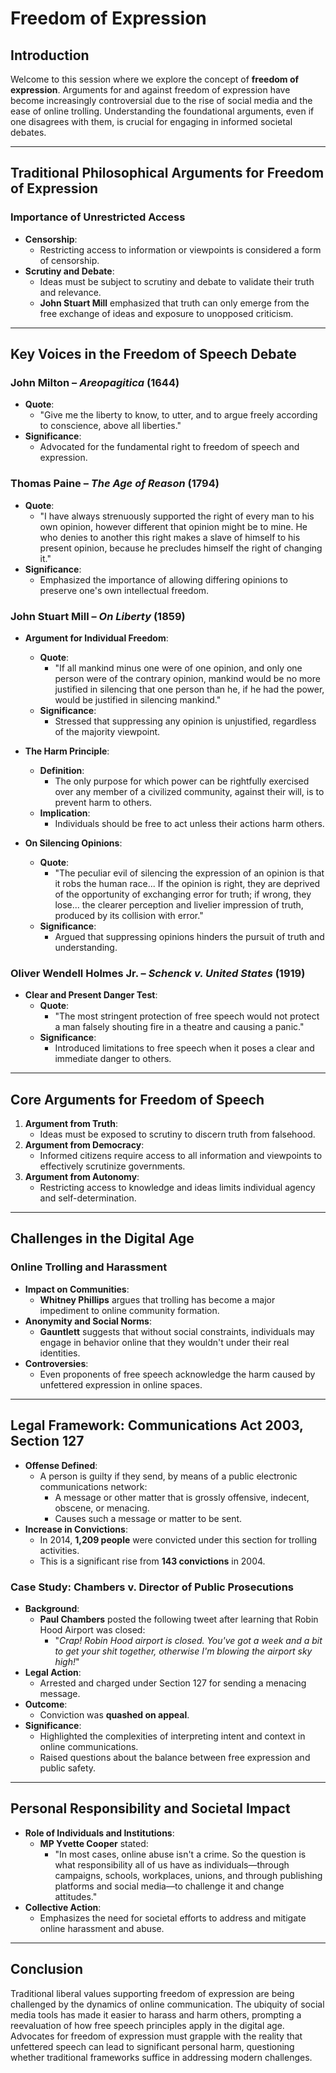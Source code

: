 # Freedom of Expression

## Introduction

Welcome to this session where we explore the concept of **freedom of expression**. Arguments for and against freedom of expression have become increasingly controversial due to the rise of social media and the ease of online trolling. Understanding the foundational arguments, even if one disagrees with them, is crucial for engaging in informed societal debates.

---

## Traditional Philosophical Arguments for Freedom of Expression

### Importance of Unrestricted Access

- **Censorship**:
  - Restricting access to information or viewpoints is considered a form of censorship.
- **Scrutiny and Debate**:
  - Ideas must be subject to scrutiny and debate to validate their truth and relevance.
  - **John Stuart Mill** emphasized that truth can only emerge from the free exchange of ideas and exposure to unopposed criticism.

---

## Key Voices in the Freedom of Speech Debate

### John Milton – *Areopagitica* (1644)

- **Quote**:
  - "Give me the liberty to know, to utter, and to argue freely according to conscience, above all liberties."
- **Significance**:
  - Advocated for the fundamental right to freedom of speech and expression.

### Thomas Paine – *The Age of Reason* (1794)

- **Quote**:
  - "I have always strenuously supported the right of every man to his own opinion, however different that opinion might be to mine. He who denies to another this right makes a slave of himself to his present opinion, because he precludes himself the right of changing it."
- **Significance**:
  - Emphasized the importance of allowing differing opinions to preserve one's own intellectual freedom.

### John Stuart Mill – *On Liberty* (1859)

- **Argument for Individual Freedom**:
  - **Quote**:
    - "If all mankind minus one were of one opinion, and only one person were of the contrary opinion, mankind would be no more justified in silencing that one person than he, if he had the power, would be justified in silencing mankind."
  - **Significance**:
    - Stressed that suppressing any opinion is unjustified, regardless of the majority viewpoint.

- **The Harm Principle**:
  - **Definition**:
    - The only purpose for which power can be rightfully exercised over any member of a civilized community, against their will, is to prevent harm to others.
  - **Implication**:
    - Individuals should be free to act unless their actions harm others.

- **On Silencing Opinions**:
  - **Quote**:
    - "The peculiar evil of silencing the expression of an opinion is that it robs the human race... If the opinion is right, they are deprived of the opportunity of exchanging error for truth; if wrong, they lose... the clearer perception and livelier impression of truth, produced by its collision with error."
  - **Significance**:
    - Argued that suppressing opinions hinders the pursuit of truth and understanding.

### Oliver Wendell Holmes Jr. – *Schenck v. United States* (1919)

- **Clear and Present Danger Test**:
  - **Quote**:
    - "The most stringent protection of free speech would not protect a man falsely shouting fire in a theatre and causing a panic."
  - **Significance**:
    - Introduced limitations to free speech when it poses a clear and immediate danger to others.

---

## Core Arguments for Freedom of Speech

1. **Argument from Truth**:
   - Ideas must be exposed to scrutiny to discern truth from falsehood.
2. **Argument from Democracy**:
   - Informed citizens require access to all information and viewpoints to effectively scrutinize governments.
3. **Argument from Autonomy**:
   - Restricting access to knowledge and ideas limits individual agency and self-determination.

---

## Challenges in the Digital Age

### Online Trolling and Harassment

- **Impact on Communities**:
  - **Whitney Phillips** argues that trolling has become a major impediment to online community formation.
- **Anonymity and Social Norms**:
  - **Gauntlett** suggests that without social constraints, individuals may engage in behavior online that they wouldn't under their real identities.
- **Controversies**:
  - Even proponents of free speech acknowledge the harm caused by unfettered expression in online spaces.

---

## Legal Framework: Communications Act 2003, Section 127

- **Offense Defined**:
  - A person is guilty if they send, by means of a public electronic communications network:
    - A message or other matter that is grossly offensive, indecent, obscene, or menacing.
    - Causes such a message or matter to be sent.
- **Increase in Convictions**:
  - In 2014, **1,209 people** were convicted under this section for trolling activities.
  - This is a significant rise from **143 convictions** in 2004.

### Case Study: Chambers v. Director of Public Prosecutions

- **Background**:
  - **Paul Chambers** posted the following tweet after learning that Robin Hood Airport was closed:
    - "*Crap! Robin Hood airport is closed. You've got a week and a bit to get your shit together, otherwise I'm blowing the airport sky high!*"
- **Legal Action**:
  - Arrested and charged under Section 127 for sending a menacing message.
- **Outcome**:
  - Conviction was **quashed on appeal**.
- **Significance**:
  - Highlighted the complexities of interpreting intent and context in online communications.
  - Raised questions about the balance between free expression and public safety.

---

## Personal Responsibility and Societal Impact

- **Role of Individuals and Institutions**:
  - **MP Yvette Cooper** stated:
    - "In most cases, online abuse isn't a crime. So the question is what responsibility all of us have as individuals—through campaigns, schools, workplaces, unions, and through publishing platforms and social media—to challenge it and change attitudes."
- **Collective Action**:
  - Emphasizes the need for societal efforts to address and mitigate online harassment and abuse.

---

## Conclusion

Traditional liberal values supporting freedom of expression are being challenged by the dynamics of online communication. The ubiquity of social media tools has made it easier to harass and harm others, prompting a reevaluation of how free speech principles apply in the digital age. Advocates for freedom of expression must grapple with the reality that unfettered speech can lead to significant personal harm, questioning whether traditional frameworks suffice in addressing modern challenges.